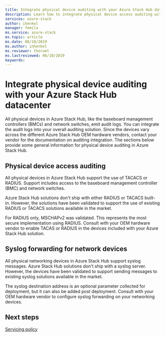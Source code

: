 ```yaml
---
title: Integrate physical device auditing with your Azure Stack Hub datacenter | Microsoft Docs
description: Learn how to integrate physical device access auditing with your Azure Stack Hub datacenter.
services: azure-stack
author: ihenkel
manager: femila
ms.service: azure-stack
ms.topic: article
ms.date: 06/10/2019
ms.author: inhenkel
ms.reviewer: thoroet
ms.lastreviewed: 06/10/2019
keywords:
---
```


# Integrate physical device auditing with your Azure Stack Hub datacenter

All physical devices in Azure Stack Hub, like the baseboard management controllers (BMCs) and network switches, emit audit logs. You can integrate the audit logs into your overall auditing solution. Since the devices vary across the different Azure Stack Hub OEM hardware vendors, contact your vendor for the documentation on auditing integration. The sections below provide some general information for physical device auditing in Azure Stack Hub.  

## Physical device access auditing

All physical devices in Azure Stack Hub support the use of TACACS or RADIUS. Support includes access to the baseboard management controller (BMC) and network switches.

Azure Stack Hub solutions don't ship with either RADIUS or TACACS built-in. However, the solutions have been validated to support the use of existing RADIUS or TACACS solutions available in the market.

For RADIUS only, MSCHAPv2 was validated. This represents the most secure implementation using RADIUS. Consult with your OEM hardware vendor to enable TACAS or RADIUS in the devices included with your Azure Stack Hub solution.

## Syslog forwarding for network devices

All physical networking devices in Azure Stack Hub support syslog messages. Azure Stack Hub solutions don't ship with a syslog server. However, the devices have been validated to support sending messages to existing syslog solutions available in the market.

The syslog destination address is an optional parameter collected for deployment, but it can also be added post deployment. Consult with your OEM hardware vendor to configure syslog forwarding on your networking devices.

## Next steps

[Servicing policy](azure-stack-servicing-policy.md)
